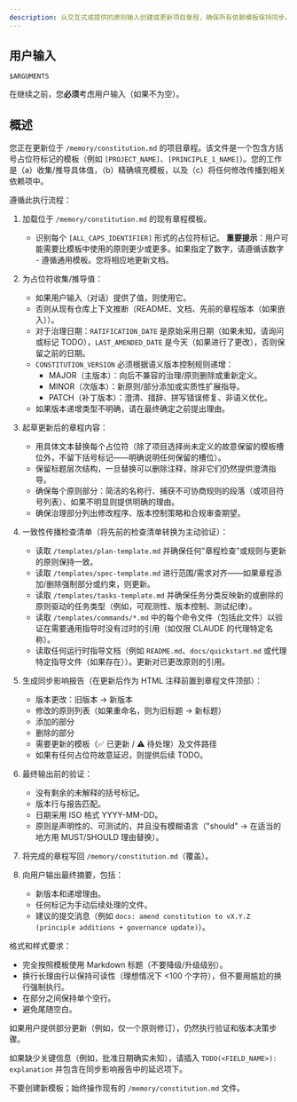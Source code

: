 ```yaml
---
description: 从交互式或提供的原则输入创建或更新项目章程，确保所有依赖模板保持同步。
---
```


## 用户输入

```text
$ARGUMENTS
```

在继续之前，您**必须**考虑用户输入（如果不为空）。

## 概述

您正在更新位于 `/memory/constitution.md` 的项目章程。该文件是一个包含方括号占位符标记的模板（例如 `[PROJECT_NAME]`、`[PRINCIPLE_1_NAME]`）。您的工作是（a）收集/推导具体值，（b）精确填充模板，以及（c）将任何修改传播到相关依赖项中。

遵循此执行流程：

1. 加载位于 `/memory/constitution.md` 的现有章程模板。
   - 识别每个 `[ALL_CAPS_IDENTIFIER]` 形式的占位符标记。
   **重要提示**：用户可能需要比模板中使用的原则更少或更多。如果指定了数字，请遵循该数字 - 遵循通用模板。您将相应地更新文档。

2. 为占位符收集/推导值：
   - 如果用户输入（对话）提供了值，则使用它。
   - 否则从现有仓库上下文推断（README、文档、先前的章程版本（如果嵌入））。
   - 对于治理日期：`RATIFICATION_DATE` 是原始采用日期（如果未知，请询问或标记 TODO），`LAST_AMENDED_DATE` 是今天（如果进行了更改），否则保留之前的日期。
   - `CONSTITUTION_VERSION` 必须根据语义版本控制规则递增：
     * MAJOR（主版本）：向后不兼容的治理/原则删除或重新定义。
     * MINOR（次版本）：新原则/部分添加或实质性扩展指导。
     * PATCH（补丁版本）：澄清、措辞、拼写错误修复、非语义优化。
   - 如果版本递增类型不明确，请在最终确定之前提出理由。

3. 起草更新后的章程内容：
   - 用具体文本替换每个占位符（除了项目选择尚未定义的故意保留的模板槽位外，不留下括号标记——明确说明任何保留的槽位）。
   - 保留标题层次结构，一旦替换可以删除注释，除非它们仍然提供澄清指导。
   - 确保每个原则部分：简洁的名称行、捕获不可协商规则的段落（或项目符号列表）、如果不明显则提供明确的理由。
   - 确保治理部分列出修改程序、版本控制策略和合规审查期望。

4. 一致性传播检查清单（将先前的检查清单转换为主动验证）：
   - 读取 `/templates/plan-template.md` 并确保任何"章程检查"或规则与更新的原则保持一致。
   - 读取 `/templates/spec-template.md` 进行范围/需求对齐——如果章程添加/删除强制部分或约束，则更新。
   - 读取 `/templates/tasks-template.md` 并确保任务分类反映新的或删除的原则驱动的任务类型（例如，可观测性、版本控制、测试纪律）。
   - 读取 `/templates/commands/*.md` 中的每个命令文件（包括此文件）以验证在需要通用指导时没有过时的引用（如仅限 CLAUDE 的代理特定名称）。
   - 读取任何运行时指导文档（例如 `README.md`、`docs/quickstart.md` 或代理特定指导文件（如果存在））。更新对已更改原则的引用。

5. 生成同步影响报告（在更新后作为 HTML 注释前置到章程文件顶部）：
   - 版本更改：旧版本 → 新版本
   - 修改的原则列表（如果重命名，则为旧标题 → 新标题）
   - 添加的部分
   - 删除的部分
   - 需要更新的模板（✅ 已更新 / ⚠ 待处理）及文件路径
   - 如果有任何占位符故意延迟，则提供后续 TODO。

6. 最终输出前的验证：
   - 没有剩余的未解释的括号标记。
   - 版本行与报告匹配。
   - 日期采用 ISO 格式 YYYY-MM-DD。
   - 原则是声明性的、可测试的，并且没有模糊语言（"should" → 在适当的地方用 MUST/SHOULD 理由替换）。

7. 将完成的章程写回 `/memory/constitution.md`（覆盖）。

8. 向用户输出最终摘要，包括：
   - 新版本和递增理由。
   - 任何标记为手动后续处理的文件。
   - 建议的提交消息（例如 `docs: amend constitution to vX.Y.Z (principle additions + governance update)`）。

格式和样式要求：
- 完全按照模板使用 Markdown 标题（不要降级/升级级别）。
- 换行长理由行以保持可读性（理想情况下 <100 个字符），但不要用尴尬的换行强制执行。
- 在部分之间保持单个空行。
- 避免尾随空白。

如果用户提供部分更新（例如，仅一个原则修订），仍然执行验证和版本决策步骤。

如果缺少关键信息（例如，批准日期确实未知），请插入 `TODO(<FIELD_NAME>): explanation` 并包含在同步影响报告中的延迟项下。

不要创建新模板；始终操作现有的 `/memory/constitution.md` 文件。

